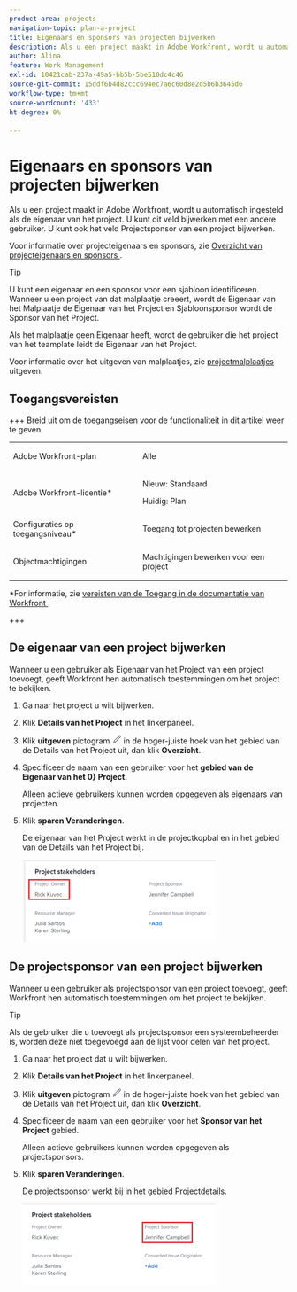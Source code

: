 ```yaml
---
product-area: projects
navigation-topic: plan-a-project
title: Eigenaars en sponsors van projecten bijwerken
description: Als u een project maakt in Adobe Workfront, wordt u automatisch ingesteld als de eigenaar van het project. U kunt dit veld bijwerken met een andere gebruiker. U kunt ook het veld Projectsponsor van een project bijwerken.
author: Alina
feature: Work Management
exl-id: 10421cab-237a-49a5-bb5b-5be510dc4c46
source-git-commit: 15ddf6b4d82ccc694ec7a6c60d8e2d5b6b3645d6
workflow-type: tm+mt
source-wordcount: '433'
ht-degree: 0%

---
```



# Eigenaars en sponsors van projecten bijwerken

<!--Audited: 07/2024-->

Als u een project maakt in Adobe Workfront, wordt u automatisch ingesteld als de eigenaar van het project. U kunt dit veld bijwerken met een andere gebruiker. U kunt ook het veld Projectsponsor van een project bijwerken.

Voor informatie over projecteigenaars en sponsors, zie [ Overzicht van projecteigenaars en sponsors ](../../../manage-work/projects/planning-a-project/project-owners-and-sponsors.md).

>[!TIP]
>
>U kunt een eigenaar en een sponsor voor een sjabloon identificeren. Wanneer u een project van dat malplaatje creeert, wordt de Eigenaar van het Malplaatje de Eigenaar van het Project en Sjabloonsponsor wordt de Sponsor van het Project.
>
>Als het malplaatje geen Eigenaar heeft, wordt de gebruiker die het project van het teamplate leidt de Eigenaar van het Project.
>
>Voor informatie over het uitgeven van malplaatjes, zie [ projectmalplaatjes ](../../../manage-work/projects/create-and-manage-templates/edit-templates.md) uitgeven.

## Toegangsvereisten

<!--drafted for P&P:

<table style="table-layout:auto"> 
 <col> 
 <col> 
 <tbody> 
  <tr> 
   <td role="rowheader">Adobe Workfront plan*</td> 
   <td> <p>Any</p> <p>  </p> </td> 
  </tr> 
  <tr> 
   <td role="rowheader">Adobe Workfront license*</td> 
   <td> <p>Current license: Standard </p> 
   Or
   <p>Legacy license: Plan </p> 
   </td> 
  </tr> 
  <tr> 
   <td role="rowheader">Access level configurations*</td> 
   <td> <p>Edit access to Projects</p> <p><b>NOTE</b>
   
   If you still don't have access, ask your Workfront administrator if they set additional restrictions in your access level. For information on how a Workfront administrator can modify your access level, see <a href="../../../administration-and-setup/add-users/configure-and-grant-access/create-modify-access-levels.md" class="MCXref xref">Create or modify custom access levels</a>.</p> </td> 
  </tr> 
  <tr> 
   <td role="rowheader">Object permissions</td> 
   <td> <p>Edit permissions to a project</p> <p>For information on requesting additional access, see <a href="../../../workfront-basics/grant-and-request-access-to-objects/request-access.md" class="MCXref xref">Request access to objects </a>.</p> </td> 
  </tr> 
 </tbody> 
</table>
-->

+++ Breid uit om de toegangseisen voor de functionaliteit in dit artikel weer te geven.

<table style="table-layout:auto"> 
 <col> 
 <col> 
 <tbody> 
  <tr> 
   <td role="rowheader">Adobe Workfront-plan</td> 
   <td> <p>Alle</p> <p>  </p> </td> 
  </tr> 
  <tr> 
   <td role="rowheader">Adobe Workfront-licentie*</td> 
   <td><p>Nieuw: Standaard</p> 
   <p>Huidig: Plan </p> </td> 
  </tr> 
  <tr> 
   <td role="rowheader">Configuraties op toegangsniveau*</td> 
   <td> <p>Toegang tot projecten bewerken</p> </td> 
  </tr> 
  <tr> 
   <td role="rowheader">Objectmachtigingen</td> 
   <td> <p>Machtigingen bewerken voor een project</p> </td> 
  </tr> 
 </tbody> 
</table>

*For informatie, zie [ vereisten van de Toegang in de documentatie van Workfront ](/help/quicksilver/administration-and-setup/add-users/access-levels-and-object-permissions/access-level-requirements-in-documentation.md).

+++

## De eigenaar van een project bijwerken

Wanneer u een gebruiker als Eigenaar van het Project van een project toevoegt, geeft Workfront hen automatisch toestemmingen om het project te bekijken.

1. Ga naar het project u wilt bijwerken.
1. Klik **Details van het Project** in het linkerpaneel.
1. Klik **uitgeven** pictogram ![ geeft pictogram ](assets/qs-edit-icon.png) in de hoger-juiste hoek van het gebied van de Details van het Project uit, dan klik **Overzicht**.

1. Specificeer de naam van een gebruiker voor het **gebied van de Eigenaar van het 0&rbrace; Project.**

   Alleen actieve gebruikers kunnen worden opgegeven als eigenaars van projecten.

1. Klik **sparen Veranderingen**.

   De eigenaar van het Project werkt in de projectkopbal en in het gebied van de Details van het Project bij.

   ![ benadrukte de aandeelhouders van het Project eigenaar ](assets/project-stakeholders-owner-highlighted-nwe-350x149.png)

## De projectsponsor van een project bijwerken

Wanneer u een gebruiker als projectsponsor van een project toevoegt, geeft Workfront hen automatisch toestemmingen om het project te bekijken.

>[!TIP]
>
>Als de gebruiker die u toevoegt als projectsponsor een systeembeheerder is, worden deze niet toegevoegd aan de lijst voor delen van het project.

1. Ga naar het project dat u wilt bijwerken.
1. Klik **Details van het Project** in het linkerpaneel.
1. Klik **uitgeven** pictogram ![ geeft pictogram ](assets/qs-edit-icon.png) in de hoger-juiste hoek van het gebied van de Details van het Project uit, dan klik **Overzicht**.

1. Specificeer de naam van een gebruiker voor het **Sponsor van het Project** gebied.

   Alleen actieve gebruikers kunnen worden opgegeven als projectsponsors.

1. Klik **sparen Veranderingen**.

   De projectsponsor werkt bij in het gebied Projectdetails.

   ![ benadrukte de commentaarsponsor van het Project ](assets/project-stakeholders-sponsor-highlighted-nwe-350x147.png)
